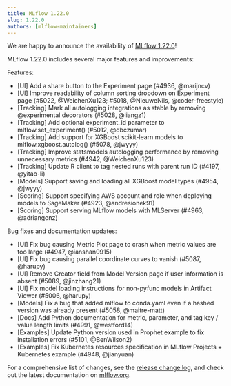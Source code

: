 ```yaml
---
title: MLflow 1.22.0
slug: 1.22.0
authors: [mlflow-maintainers]
---
```


We are happy to announce the availability of [MLflow 1.22.0](https://github.com/mlflow/mlflow/releases/tag/v1.22.0)!

MLflow 1.22.0 includes several major features and improvements:

Features:

- [UI] Add a share button to the Experiment page (#4936, @marijncv)
- [UI] Improve readability of column sorting dropdown on Experiment page (#5022, @WeichenXu123; #5018, @NieuweNils, @coder-freestyle)
- [Tracking] Mark all autologging integrations as stable by removing @experimental decorators (#5028, @liangz1)
- [Tracking] Add optional experiment_id parameter to mlflow.set_experiment() (#5012, @dbczumar)
- [Tracking] Add support for XGBoost scikit-learn models to mlflow.xgboost.autolog() (#5078, @jwyyy)
- [Tracking] Improve statsmodels autologging performance by removing unnecessary metrics (#4942, @WeichenXu123)
- [Tracking] Update R client to tag nested runs with parent run ID (#4197, @yitao-li)
- [Models] Support saving and loading all XGBoost model types (#4954, @jwyyy)
- [Scoring] Support specifying AWS account and role when deploying models to SageMaker (#4923, @andresionek91)
- [Scoring] Support serving MLflow models with MLServer (#4963, @adriangonz)

Bug fixes and documentation updates:

- [UI] Fix bug causing Metric Plot page to crash when metric values are too large (#4947, @ianshan0915)
- [UI] Fix bug causing parallel coordinate curves to vanish (#5087, @harupy)
- [UI] Remove Creator field from Model Version page if user information is absent (#5089, @jinzhang21)
- [UI] Fix model loading instructions for non-pyfunc models in Artifact Viewer (#5006, @harupy)
- [Models] Fix a bug that added mlflow to conda.yaml even if a hashed version was already present (#5058, @maitre-matt)
- [Docs] Add Python documentation for metric, parameter, and tag key / value length limits (#4991, @westford14)
- [Examples] Update Python version used in Prophet example to fix installation errors (#5101, @BenWilson2)
- [Examples] Fix Kubernetes resources specification in MLflow Projects + Kubernetes example (#4948, @jianyuan)

For a comprehensive list of changes, see the [release change log](https://github.com/mlflow/mlflow/releases/tag/v1.22.0), and check out the latest documentation on [mlflow.org](http://mlflow.org/).

